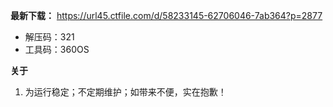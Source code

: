 **最新下载：**
https://url45.ctfile.com/d/58233145-62706046-7ab364?p=2877
* 解压码：321
* 工具码：360OS

**关于**

 1. 为运行稳定；不定期维护；如带来不便，实在抱歉！
